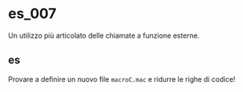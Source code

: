 # es_007

Un utilizzo più articolato delle chiamate a funzione esterne.

## es
Provare a definire un nuovo file `macroC.mac` e ridurre le righe di codice!